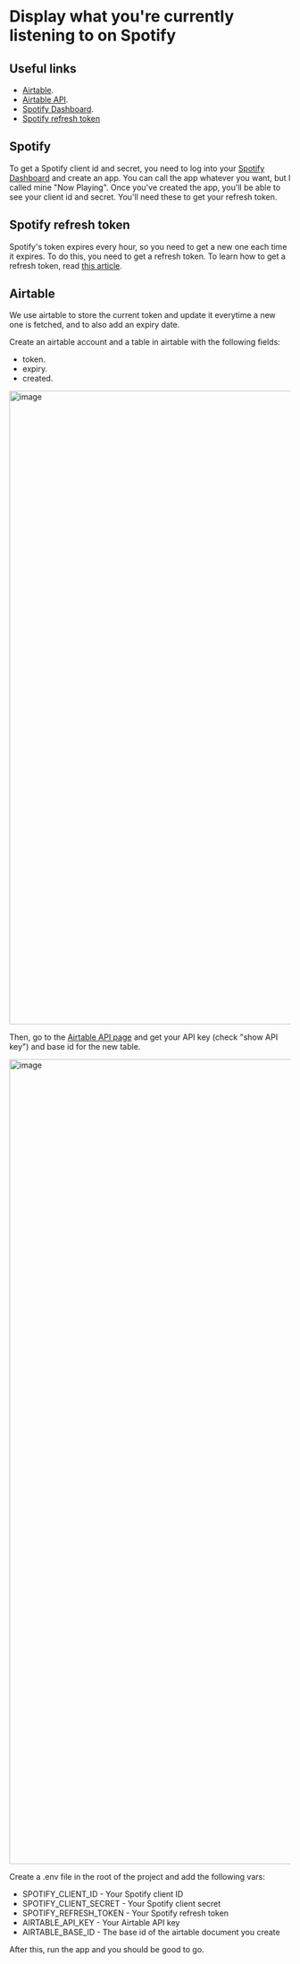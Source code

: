 # Display what you're currently listening to on Spotify

## Useful links

- [Airtable](https://airtable.com/).
- [Airtable API](https://airtable.com/api).
- [Spotify Dashboard](https://developer.spotify.com/dashboard/applications).
- [Spotify refresh token](https://alecchendev.medium.com/get-your-spotify-refresh-token-with-this-simple-web-app-d942dad05847)

## Spotify

To get a Spotify client id and secret, you need to log into your [Spotify Dashboard](https://developer.spotify.com/dashboard/applications) and create an app. You can call the app whatever you want, but I called mine "Now Playing". Once you've created the app, you'll be able to see your client id and secret. You'll need these to get your refresh token.

## Spotify refresh token

Spotify's token expires every hour, so you need to get a new one each time it expires. To do this, you need to get a refresh token. To learn how to get a refresh token, read [this article](https://alecchendev.medium.com/get-your-spotify-refresh-token-with-this-simple-web-app-d942dad05847).


## Airtable

We use airtable to store the current token and update it everytime a new one is fetched, and to also add an expiry date.

Create an airtable account and a table in airtable with the following fields:
- token.
- expiry.
- created.

<img width="1132" alt="image" src="https://user-images.githubusercontent.com/48622375/194784185-f79cf04c-b47b-4ede-9d7e-4b7c9cd04f63.png">


Then, go to the [Airtable API page](https://airtable.com/api) and get your API key (check "show API key") and base id for the new table.

<img width="1438" alt="image" src="https://user-images.githubusercontent.com/48622375/194784203-7b67196a-d92d-42ad-9142-afa060c54e66.png">

Create a .env file in the root of the project and add the following vars:

- SPOTIFY_CLIENT_ID - Your Spotify client ID
- SPOTIFY_CLIENT_SECRET - Your Spotify client secret
- SPOTIFY_REFRESH_TOKEN - Your Spotify refresh token
- AIRTABLE_API_KEY - Your Airtable API key
- AIRTABLE_BASE_ID - The base id of the airtable document you create

After this, run the app and you should be good to go.
